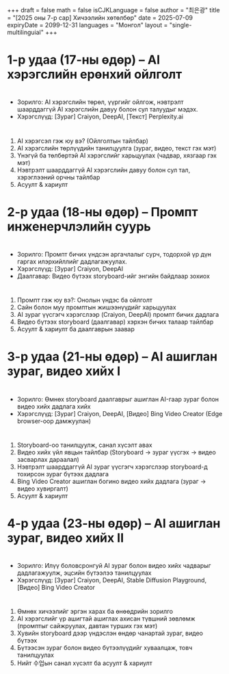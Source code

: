 +++
draft = false
math = false
isCJKLanguage = false
author = "최은광"
title = "[2025 оны 7-р сар] Хичээлийн хөтөлбөр"
date = 2025-07-09
expiryDate = 2099-12-31
languages = "Монгол"
layout = "single-multilinguial"
+++

# 1-р удаа (17-ны өдөр) – AI хэрэгслийн ерөнхий ойлголт

#

- Зорилго: AI хэрэгслийн төрөл, үүргийг ойлгож, нэвтрэлт шаарддаггүй AI хэрэгслийн давуу болон сул талуудыг мэдэх.    
- Хэрэгслүүд: [Зураг] Craiyon, DeepAI, [Текст] Perplexity.ai

#

1. AI хэрэгсэл гэж юу вэ? (Ойлголтын тайлбар)    
2. AI хэрэгслийн төрлүүдийн танилцуулга (зураг, видео, текст гэх мэт)    
3. Үнэгүй ба төлбөртэй AI хэрэгслийг харьцуулах (чадвар, хязгаар гэх мэт)    
4. Нэвтрэлт шаарддаггүй AI хэрэгслийн давуу болон сул тал, хэрэглээний орчны тайлбар    
5. Асуулт & хариулт

#

# 2-р удаа (18-ны өдөр) – Промпт инженерчлэлийн суурь

#

- Зорилго: Промпт бичих үндсэн аргачлалыг сурч, тодорхой үр дүн гаргах илэрхийллийг дадлагажуулах.    
- Хэрэгслүүд: [Зураг] Craiyon, DeepAI    
- Даалгавар: Видео бүтээх storyboard-ийг энгийн байдлаар зохиох

#

1. Промпт гэж юу вэ?: Онолын үндэс ба ойлголт    
2. Сайн болон муу промптын жишээнүүдийг харьцуулах    
3. AI зураг үүсгэгч хэрэгслээр (Craiyon, DeepAI) промпт бичих дадлага    
4. Видео бүтээх storyboard (даалгавар) хэрхэн бичих талаар тайлбар    
5. Асуулт & хариулт ба даалгаврын заавар

#    

# 3-р удаа (21-ны өдөр) – AI ашиглан зураг, видео хийх I

#

- Зорилго: Өмнөх storyboard даалгаврыг ашиглан AI-гаар зураг болон видео хийх дадлага хийх    
- Хэрэгслүүд: [Зураг] Craiyon, DeepAI, [Видео] Bing Video Creator (Edge browser-оор дамжуулан)

#

1. Storyboard-оо танилцуулж, санал хүсэлт авах    
2. Видео хийх үйл явцын тайлбар (Storyboard → зураг үүсгэх → видео засварлах дараалал)    
3. Нэвтрэлт шаарддаггүй AI зураг үүсгэгч хэрэгслээр storyboard-д тохирсон зураг бүтээх дадлага    
4. Bing Video Creator ашиглан богино видео хийх дадлага (зураг → видео хувиргалт) 
5. Асуулт & хариулт

#    

# 4-р удаа (23-ны өдөр) – AI ашиглан зураг, видео хийх II

#

- Зорилго: Илүү боловсронгуй AI зураг болон видео хийх чадварыг дадлагажуулж, эцсийн бүтээлээ танилцуулах    
- Хэрэгслүүд: [Зураг] Craiyon, DeepAI, Stable Diffusion Playground, [Видео] Bing Video Creator    

#

1. Өмнөх хичээлийг эргэн харах ба өнөөдрийн зорилго    
2. AI хэрэгслийг үр ашигтай ашиглах ахисан түвшний зөвлөмж (промптыг сайжруулах, давтан турших гэх мэт)    
3. Хувийн storyboard дээр үндэслэн өндөр чанартай зураг, видео бүтээх    
4. Бүтээсэн зураг болон видео бүтээлүүдийг хуваалцаж, товч танилцуулах    
5. Нийт 수업ын санал хүсэлт ба асуулт & хариулт
